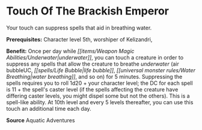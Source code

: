 ﻿---
cssclass: [feats]

---
# Touch Of The Brackish Emperor

Your touch can suppress spells that aid in breathing water.

**Prerequisites:** Character level 5th, worshiper of Kelizandri,

**Benefit:** Once per day while _[[items/Weapon Magic Abilities/Underwater|underwater]]_, you can touch a creature in order to suppress any spells that allow the creature to breathe _underwater_ (air bubbleUC, _[[spells/Life Bubble|life bubble]]_, _[[universal monster rules/Water Breathing|water breathing]]_, and so on) for 5 minutes. Suppressing the spells requires you to roll 1d20 + your character level; the DC for each spell is 11 + the spell's caster level (if the spells affecting the creature have differing caster levels, you might dispel some but not the others). This is a spell-like ability. At 10th level and every 5 levels thereafter, you can use this touch an additional time each day.

**Source** Aquatic Adventures